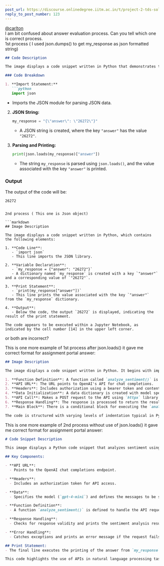 ```yaml
---
post_url: https://discourse.onlinedegree.iitm.ac.in/t/project-2-tds-solver-discussion-thread/169029/157
reply_to_post_number: 123
---
```

[@carlton](/u/carlton)  
I am bit confused about answer evaluation process. Can you tell which one is correct process.  
1st process ( I used json.dumps() to get my\_response as json formatted string)  

```markdown
## Code Description

The image displays a code snippet written in Python that demonstrates the use of the `json` module to parse a JSON string.

### Code Breakdown

1. **Import Statement:**
   ```python
   import json
   ```
   - Imports the JSON module for parsing JSON data.

2. **JSON String:**
   ```python
   my_response = "{\"answer\": \"26272\"}"
   ```
   - A JSON string is created, where the key `"answer"` has the value `"26272"`.

3. **Parsing and Printing:**
   ```python
   print(json.loads(my_response)["answer"])
   ```
   - The string `my_response` is parsed using `json.loads()`, and the value associated with the key `"answer"` is printed.

### Output
The output of the code will be:
```
26272
```
```

2nd process ( This one is Json object)  

```markdown
## Image Description

The image displays a code snippet written in Python, which contains the following elements:

1. **Code Line**: 
   - `import json`
   - This line imports the JSON library.

2. **Variable Declaration**:
   - `my_response = {"answer": "26272"}`
   - A dictionary named `my_response` is created with a key `"answer"` and a corresponding value of `"26272"`.

3. **Print Statement**:
   - `print(my_response["answer"])`
   - This line prints the value associated with the key `"answer"` from the `my_response` dictionary.

4. **Output**:
   - Below the code, the output `26272` is displayed, indicating the result of the print statement.

The code appears to be executed within a Jupyter Notebook, as indicated by the cell number [14] in the upper left corner.
```

or both are incorrect?

This is one more example of 1st process after json.loads() it gave me correct format for assignment portal answer:  

```markdown
## Image Description

The image displays a code snippet written in Python. It begins with importing the `json` library and defining a response variable named `my_response` which contains a JSON string. The string includes the following components:

1. **Function Definition**: A function called `analyze_sentiment()` is defined.
2. **API URL**: The URL points to OpenAI's API for chat completions.
3. **Headers**: Includes authorization using a bearer token and content type as application/json.
4. **Data Initialization**: A data dictionary is created with model specifications and message content asking to analyze sentiment (GOOD, BAD, or NEUTRAL).
5. **API Call**: Makes a POST request to the API using `httpx` library.
6. **Response Handling**: The response is processed to return the result in JSON format.
7. **Main Block**: There is a conditional block for executing the `analyze_sentiment()` function and handling exceptions.

The code is structured with varying levels of indentation typical in Python, and the text is shown in a code editor-like interface with syntax highlighting.
```

This is one more example of 2nd process without use of json.loads() it gave me correct format for assignment portal answer:  

```markdown
# Code Snippet Description

This image displays a Python code snippet that analyzes sentiment using OpenAI's API. It begins by importing the `json` module and defines a dictionary named `my_response`. 

## Key Components:

- **API URL**: 
  - Points to the OpenAI chat completions endpoint.

- **Headers**: 
  - Includes an authorization token for API access.

- **Data**: 
  - Specifies the model (`gpt-4-mini`) and defines the messages to be sent to the API, including roles (`system` and `user`) and content for sentiment analysis.

- **Function Definition**: 
  - A function `analyze_sentiment()` is defined to handle the API request and response.

- **Response Handling**: 
  - Checks for response validity and prints the sentiment analysis result.

- **Error Handling**: 
  - Catches exceptions and prints an error message if the request fails.

## Print Statement:
- The final line executes the printing of the answer from `my_response`.

This code highlights the use of APIs in natural language processing tasks, specifically for sentiment analysis.
```